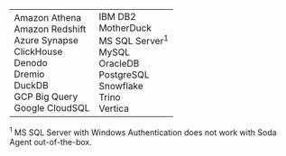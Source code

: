 <table>
  <tr>
    <td>Amazon Athena<br /> Amazon Redshift<br />  Azure Synapse<br /> ClickHouse <br /> Denodo <br /> Dremio <br /> DuckDB <br /> GCP Big Query<br /> Google CloudSQL</td>
    <td>IBM DB2<br /> MotherDuck <br /> MS SQL Server<sup>1</sup><br /> MySQL<br > OracleDB<br />PostgreSQL<br /> Snowflake<br /> Trino<br /> Vertica </td>
  </tr>
</table>
<sup>1</sup> MS SQL Server with Windows Authentication does not work with Soda Agent out-of-the-box.
